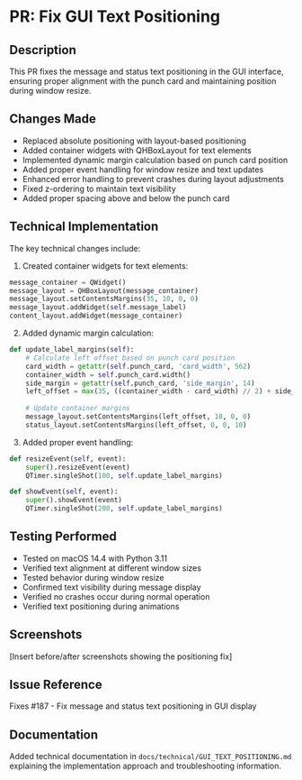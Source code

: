 # PR: Fix GUI Text Positioning

## Description
This PR fixes the message and status text positioning in the GUI interface, ensuring proper alignment with the punch card and maintaining position during window resize.

## Changes Made
- Replaced absolute positioning with layout-based positioning
- Added container widgets with QHBoxLayout for text elements
- Implemented dynamic margin calculation based on punch card position
- Added proper event handling for window resize and text updates
- Enhanced error handling to prevent crashes during layout adjustments
- Fixed z-ordering to maintain text visibility
- Added proper spacing above and below the punch card

## Technical Implementation
The key technical changes include:

1. Created container widgets for text elements:
```python
message_container = QWidget()
message_layout = QHBoxLayout(message_container)
message_layout.setContentsMargins(35, 10, 0, 0)
message_layout.addWidget(self.message_label)
content_layout.addWidget(message_container)
```

2. Added dynamic margin calculation:
```python
def update_label_margins(self):
    # Calculate left offset based on punch card position
    card_width = getattr(self.punch_card, 'card_width', 562)
    container_width = self.punch_card.width()
    side_margin = getattr(self.punch_card, 'side_margin', 14)
    left_offset = max(35, ((container_width - card_width) // 2) + side_margin - 5)
    
    # Update container margins
    message_layout.setContentsMargins(left_offset, 10, 0, 0)
    status_layout.setContentsMargins(left_offset, 0, 0, 10)
```

3. Added proper event handling:
```python
def resizeEvent(self, event):
    super().resizeEvent(event)
    QTimer.singleShot(100, self.update_label_margins)

def showEvent(self, event):
    super().showEvent(event)
    QTimer.singleShot(200, self.update_label_margins)
```

## Testing Performed
- Tested on macOS 14.4 with Python 3.11
- Verified text alignment at different window sizes
- Tested behavior during window resize
- Confirmed text visibility during message display
- Verified no crashes occur during normal operation
- Verified text positioning during animations

## Screenshots
[Insert before/after screenshots showing the positioning fix]

## Issue Reference
Fixes #187 - Fix message and status text positioning in GUI display

## Documentation
Added technical documentation in `docs/technical/GUI_TEXT_POSITIONING.md` explaining the implementation approach and troubleshooting information. 